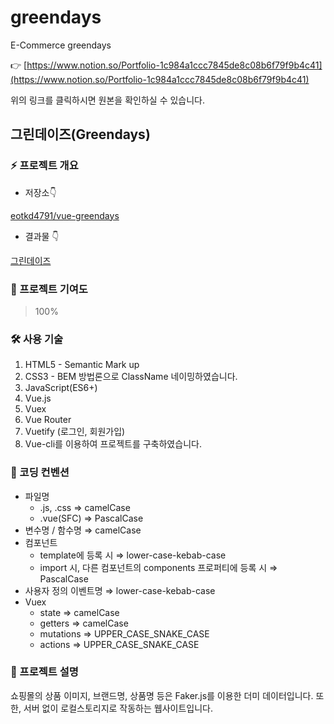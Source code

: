 # greendays

E-Commerce greendays

👉 [https://www.notion.so/Portfolio-1c984a1ccc7845de8c08b6f79f9b4c41](https://www.notion.so/Portfolio-1c984a1ccc7845de8c08b6f79f9b4c41)

위의 링크를 클릭하시면 원본을 확인하실 수 있습니다.

## 그린데이즈(Greendays)

### ⚡️ 프로젝트 개요

- 저장소👇

[eotkd4791/vue-greendays](https://github.com/eotkd4791/vue-greendays)

- 결과물 👇

[그린데이즈](https://eotkd4791.github.io/vue-greendays/)

### 🧩 프로젝트 기여도

> 100%

### 🛠 사용 기술

1. HTML5 - Semantic Mark up
2. CSS3 - BEM 방법론으로 ClassName 네이밍하였습니다.
3. JavaScript(ES6+)
4. Vue.js
5. Vuex
6. Vue Router
7. Vuetify (로그인, 회원가입)
8. Vue-cli를 이용하여 프로젝트를 구축하였습니다.

### 🔑 코딩 컨벤션

- 파일명
  - .js, .css ⇒ camelCase
  - .vue(SFC) ⇒ PascalCase
- 변수명 / 함수명 ⇒ camelCase
- 컴포넌트
  - template에 등록 시 ⇒ lower-case-kebab-case
  - import 시, 다른 컴포넌트의 components 프로퍼티에 등록 시 ⇒ PascalCase
- 사용자 정의 이벤트명 ⇒ lower-case-kebab-case
- Vuex
  - state ⇒ camelCase
  - getters ⇒ camelCase
  - mutations ⇒ UPPER_CASE_SNAKE_CASE
  - actions ⇒ UPPER_CASE_SNAKE_CASE

### 📌 프로젝트 설명

쇼핑몰의 상품 이미지, 브랜드명, 상품명 등은 Faker.js를 이용한 더미 데이터입니다.
또한, 서버 없이 로컬스토리지로 작동하는 웹사이트입니다.
